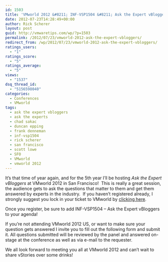 ```yaml
---
id: 1503
title: 'VMworld 2012 &#8211; INF-VSP1504 &#8211; Ask the Expert vBloggers'
date: 2012-07-23T14:28:49+00:00
author: Rick Scherer
layout: post
guid: http://vmwaretips.com/wp/?p=1503
permalink: /2012/07/23/vmworld-2012-ask-the-expert-vbloggers/
redirect_from: /wp/2012/07/23/vmworld-2012-ask-the-expert-vbloggers/
ratings_users:
  - "1"
ratings_score:
  - "5"
ratings_average:
  - "5"
views:
  - "1537"
dsq_thread_id:
  - "5156598040"
categories:
  - Conferences
  - VMworld
tags:
  - ask the expert vbloggers
  - ask the experts
  - chad sakac
  - duncan epping
  - frank denneman
  - inf-vsp1504
  - rick scherer
  - san francisco
  - scott lowe
  - SFO
  - VMworld
  - vmworld 2012
---
```

It&#8217;s that time of year again, and for the 5th year I&#8217;ll be hosting _Ask the Expert vBloggers_ at VMworld 2012 in San Francisco!  This is really a great session, the audience gets to ask the questions that matter to them and get them answered by experts in the industry.  If you haven&#8217;t registered already, I strongly suggest you lock in your ticket to VMworld by <a title="Register for VMworld 2012 US" href="http://vmworld.com/registration.jspa?sponsorCode=RFU1224-94510" target="_blank">clicking here</a>.

Once you register, be sure to add INF-VSP1504 &#8211; Ask the Expert vBloggers to your agenda!

If you&#8217;re not attending VMworld 2012 US, or want to make sure your question gets answered I invite you to fill out the following form and submit it. All questions submitted will be reviewed by the panel and answered on-stage at the conference as well as via e-mail to the requester.

We all look forward to meeting you all at VMworld 2012 and can&#8217;t wait to share vStories over some drinks!